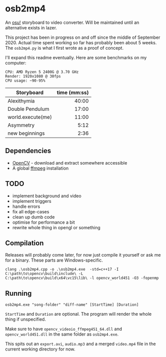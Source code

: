 # osb2mp4

An [osu!](https://osu.ppy.sh) storyboard to video converter. Will be maintained until an alternative exists in lazer.

This project has been in progress on and off since the middle of September 2020. Actual time spent working so far has probably been about 5 weeks. The  `osb2mp4.py` is what I first wrote as a proof of concept.

I'll expand this readme eventually. Here are some benchmarks on my computer:

```
CPU: AMD Ryzen 5 2400G @ 3.70 GHz
Render: 1920x1080 @ 30fps
CPU usage: ~90-95%
```

| Storyboard             | time (mm:ss) |
|------------------------|-------------:|
| Alexithymia            |        40:00 |
| Double Pendulum        |        17:00 |
| world.execute(me)      |        11:00 |
| Asymmetry              |         5:12 |
| new beginnings         |         2:36 |

## Dependencies

- [OpenCV](https://www.opencv.org/releases) - download and extract somewhere accessible
- A global [ffmpeg](https://ffmpeg.org/download.html) installation

## TODO

- implement background and video
- implement triggers
- handle errors
- fix all edge-cases
- clean up dumb code
- optimise for performance a bit
- rewrite whole thing in opengl or something

## Compilation

Releases will probably come later, for now just compile it yourself or ask me for a binary. These parts are Windows-specific.

```
clang .\osb2mp4.cpp -o .\osb2mp4.exe  -std=c++17 -I C:\path\to\opencv\build\include\ -L C:\path\to\opencv\build\x64\vc15\lib\ -l opencv_world451 -O3 -fopenmp
```

## Running

```
osb2mp4.exe "song-folder" "diff-name" [StartTime] [Duration]
```

`StartTime` and `Duration` are optional. The program will render the whole thing if unspecified.

Make sure to have `opencv_videoio_ffmpeg451_64.dll` and `opencv_world451.dll` in the same folder as `osb2mp4.exe`.

This spits out an `export.avi`, `audio.mp3` and a merged `video.mp4` file in the current working directory for now.
